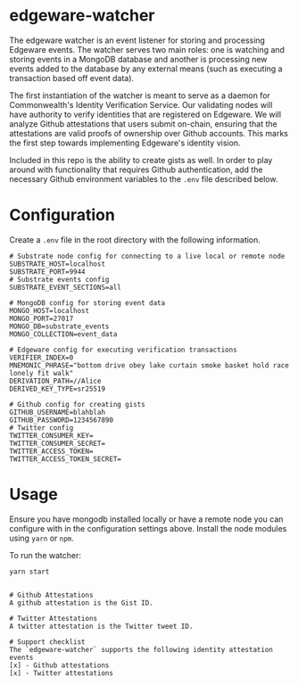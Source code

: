 # edgeware-watcher
The edgeware watcher is an event listener for storing and processing Edgeware events. The watcher serves two main roles: one is watching and storing events in a MongoDB database and another is processing new events added to the database by any external means (such as executing a transaction based off event data).

The first instantiation of the watcher is meant to serve as a daemon for Commonwealth's Identity Verification Service. Our validating nodes will have authority to verify identities that are registered on Edgeware. We will analyze Github attestations that users submit on-chain, ensuring that the attestations are valid proofs of ownership over Github accounts. This marks the first step towards implementing Edgeware's identity vision.

Included in this repo is the ability to create gists as well. In order to play around with functionality that requires Github authentication, add the necessary Github environment variables to the `.env` file described below.

# Configuration
Create a `.env` file in the root directory with the following information.
```
# Substrate node config for connecting to a live local or remote node
SUBSTRATE_HOST=localhost
SUBSTRATE_PORT=9944
# Substrate events config
SUBSTRATE_EVENT_SECTIONS=all

# MongoDB config for storing event data
MONGO_HOST=localhost
MONGO_PORT=27017
MONGO_DB=substrate_events
MONGO_COLLECTION=event_data

# Edgeware config for executing verification transactions
VERIFIER_INDEX=0
MNEMONIC_PHRASE="bottom drive obey lake curtain smoke basket hold race lonely fit walk"
DERIVATION_PATH=//Alice
DERIVED_KEY_TYPE=sr25519

# Github config for creating gists
GITHUB_USERNAME=blahblah
GITHUB_PASSWORD=1234567890
# Twitter config
TWITTER_CONSUMER_KEY=
TWITTER_CONSUMER_SECRET=
TWITTER_ACCESS_TOKEN=
TWITTER_ACCESS_TOKEN_SECRET=
```
# Usage
Ensure you have mongodb installed locally or have a remote node you can configure with in the configuration settings above. Install the node modules using `yarn` or `npm`.

To run the watcher:
```
yarn start
```
```

# Github Attestations
A github attestation is the Gist ID.

# Twitter Attestations
A twitter attestation is the Twitter tweet ID.

# Support checklist
The `edgeware-watcher` supports the following identity attestation events
[x] - Github attestations
[x] - Twitter attestations